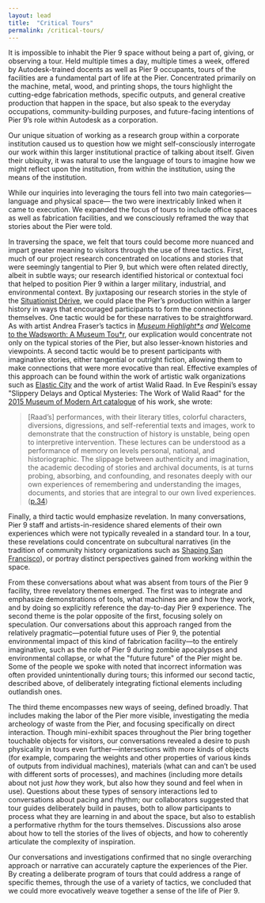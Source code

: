 ```yaml
---
layout: lead
title:  "Critical Tours"
permalink: /critical-tours/
---
```


<p>It is impossible to inhabit the Pier 9 space without being a part of, giving, or observing a tour. Held multiple times a day, multiple times a week, offered by Autodesk-trained docents as well as Pier 9 occupants, tours of the facilities are a fundamental part of life at the Pier. Concentrated primarily on the machine, metal, wood, and printing shops, the tours highlight the cutting-edge fabrication methods, specific outputs, and general creative production that happen in the space, but also speak to the everyday occupations, community-building purposes, and future-facing intentions of Pier 9’s role within Autodesk as a corporation.</p>
<p>Our unique situation of working as a research group within a corporate institution caused us to question how we might self-consciously interrogate our work within this larger institutional practice of talking about itself. Given their ubiquity, it was natural to use the language of tours to imagine how we might reflect upon the institution, from within the institution, using the means of the institution.</p>
<p>While our inquiries into leveraging the tours fell into two main categories—language and physical space— the two were inextricably linked when it came to execution. We expanded the focus of tours to include office spaces as well as fabrication facilities, and we consciously reframed the way that stories about the Pier were told.</p>
<p>In traversing the space, we felt that tours could become more nuanced and impart greater meaning to visitors through the use of three tactics. First, much of our project research concentrated on locations and stories that were seemingly tangential to Pier 9, but which were often related directly, albeit in subtle ways; our research identified historical or contextual foci that helped to position Pier 9 within a larger military, industrial, and environmental context. By juxtaposing our research stories in the style of the <a href="http://www.cddc.vt.edu/sionline/si/theory.html">Situationist Dérive</a>, we could place the Pier’s production within a larger history in ways that encouraged participants to form the connections themselves. One tactic would be for these narratives to be straightforward. As with artist Andrea Fraser’s tactics in <em><a href="http://www.tate.org.uk/art/artworks/fraser-museum-highlights-a-gallery-talk-t13715/text-summary">Museum Highlight*s</a> and </em><a href="https://thewadsworth.org/threehistoriesfraser/">Welcome to the Wadsworth: A Museum Tou*r</a>, our explication would concentrate not only on the typical stories of the Pier, but also lesser-known histories and viewpoints. A second tactic would be to present participants with imaginative stories, either tangential or outright fiction, allowing them to make connections that were more evocative than real. Effective examples of this approach can be found within the work of artistic walk organizations such as <a href="https://www.elastic-city.org/about">Elastic City</a> and the work of artist Walid Raad. In Eve Respini’s essay &quot;Slippery Delays and Optical Mysteries: The Work of Walid Raad&quot; for the <a href="http://www.moma.org/momaorg/shared/pdfs/docs/publication_pdf/3227/MoMA_WalidRaad_PREVIEW.pdf?1443806495">2015 Museum of Modern Art catalogue</a> of his work, she wrote:</p>

<blockquote>[Raad’s] performances, with their literary titles, colorful characters, diversions, digressions, and self-referential texts and images, work to demonstrate that the construction of history is unstable, being open to interpretive intervention. These lectures can be understood as a performance of memory on levels personal, national, and historiographic. The slippage between authenticity and imagination, the academic decoding of stories and archival documents, is at turns probing, absorbing, and confounding, and resonates deeply with our own experiences of remembering and understanding the images, documents, and stories that are integral to our own lived experiences. (<a href="http://www.moma.org/momaorg/shared/pdfs/docs/publication_pdf/3227/MoMA_WalidRaad_PREVIEW.pdf?1443806495">p.34</a>)</blockquote>

<p>Finally, a third tactic would emphasize revelation. In many conversations, Pier 9 staff and artists-in-residence shared elements of their own experiences which were not typically revealed in a standard tour. In a tour, these revelations could concentrate on subcultural narratives (in the tradition of community history organizations such as <a href="http://www.shapingsf.org/tours.html">Shaping San Francisco</a>), or portray distinct perspectives gained from working within the space.</p>
<p>From these conversations about what was absent from tours of the Pier 9 facility, three revelatory themes emerged. The first was to integrate and emphasize demonstrations of tools, what machines are and how they work, and by doing so explicitly reference the day-to-day Pier 9 experience. The second theme is the polar opposite of the first, focusing solely on speculation. Our conversations about this approach ranged from the relatively pragmatic—potential future uses of Pier 9, the potential environmental impact of this kind of fabrication facility—to the entirely imaginative, such as the role of Pier 9 during zombie apocalypses and environmental collapse, or what the &quot;future future&quot; of the Pier might be. Some of the people we spoke with noted that incorrect information was often provided unintentionally during tours; this informed our second tactic, described above, of deliberately integrating fictional elements including outlandish ones.</p>
<p>The third theme encompasses new ways of seeing, defined broadly. That includes making the labor of the Pier more visible, investigating the media archeology of waste from the Pier, and focusing specifically on direct interaction. Though mini-exhibit spaces throughout the Pier bring together touchable objects for visitors, our conversations revealed a desire to push physicality in tours even further—intersections with more kinds of objects (for example, comparing the weights and other properties of various kinds of outputs from individual machines), materials (what can and can’t be used with different sorts of processes), and machines (including more details about not just <em>how</em> they work, but also how they sound and feel when in use). Questions about these types of sensory interactions led to conversations about pacing and rhythm; our collaborators suggested that tour guides deliberately build in pauses, both to allow participants to process what they are learning in and about the space, but also to establish a performative rhythm for the tours themselves. Discussions also arose about how to tell the stories of the lives of objects, and how to coherently articulate the complexity of inspiration.</p>

<p>Our conversations and investigations confirmed that no single overarching approach or narrative can accurately capture the experiences of the Pier. By creating a deliberate program of tours that could address a range of specific themes, through the use of a variety of tactics, we concluded that we could more evocatively weave together a sense of the life of Pier 9.</p>